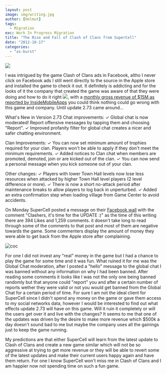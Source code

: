 ```yaml
---
layout: post
image: img/writing.jpg
author: [Helmut]
tags:
  - Migration
exc: Work In Progress Migration
title: "The Rise and Fall of Clash of Clans from SuperCell"
date: "2012-10-17"
categories: 
  - "as-burst"
---
```


![](images/mzl.aliidrwp.480x480-75.jpg)

I was intrigued by the game Clash of Clans ads in Facebook, altho I never click on Facebook ads I still went directly to the source in the Apple store and installed the game to check it out. It definitely is addicting and for the looks of it the company that created the game was aware of that they were doing and how to do it right ![](images/Supercell-logo-250px.jpeg), with a [monthly gross revenue of $15M as reported by InsideMobileApps](http://www.insidemobileapps.com/2012/10/09/supercells-free-to-play-titles-grossing-15m-a-month-on-ios/) you could think nothing could go wrong with this game and company. Until update 2.73 came around...

What's New in Version 2.73 Chat improvements: ✓ Global chat is now moderated! Report offensive messages by tapping them and choosing "Report". ✓ Improved profanity filter for global chat creates a nicer and safer chatting environment.

Clan Improvements: ✓ You can now set minimum amount of trophies required for your clan. Players won't be able to apply if they don't meet the minimum requirements. ✓ Added notices to Clan chat when members are promoted, demoted, join or are kicked out of the clan. ✓ You can now send a personal message when you kick someone out of your clan.

Other changes: ✓ Players with lower Town Hall levels now lose less resources when attacked by higher Town Hall level players (2 level difference or more). ✓ There is now a short no-attack period after maintenance breaks to allow players to log back in unperturbed. ✓ Added an extra confirmation step when loading village from Game Center to avoid accidents.

On Monday SuperCell posted a message on their [Facebook wall](https://www.facebook.com/ClashofClans) with the comment "Clashers, it's time for the UPDATE :)" as the time of this writing there are 394 Likes and 1,259 comments. it doesn't take long to read through some of the comments to that post and most of them are negative towards the game. Some commenters display the amount of money they were able to get back from the Apple store after complaining.

![](images/coc.png "coc")

For one I did not invest any "real" money in the game but I had a chance to play the game for some time and it was fun. What ruined it for me was the Global Chat moderation, after I posted a "hello" message to the global chat I was banned without any information on why I had been banned. After reading some comments it looks like I was not the only one being banned randomly but that anyone could "report" you and after a certain number of reports wether they were valid or not you would get banned from the Global Chat for a certain period of time. For sure I am not the ideal client for SuperCell since I didn't spend any money on the game or gave them access to my social networks data, however I would be interested to find out what effects update 2.73 will have on this game. Will it ruin it completely or will the users get over it and live with the changes? It seems to me that one of the updates was driven by the desire to make more revenue which $500k a day doesn't sound bad to me but maybe the company uses all the gainings just to keep the game running.

My predictions are that either SuperCell will learn from the latest update to Clash of Clans and create a new game similar which will not be so aggressive at trying to get more revenue or they will be able to revert some of the latest updates and make their current users happy again and have them return. For one I know SuperCell won't miss me in Clash of Clans and I am happier now not spending time on such a fun game.
